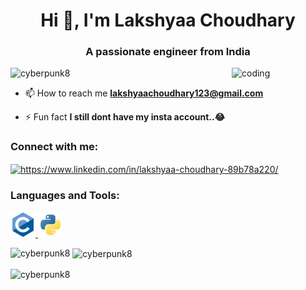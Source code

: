 
 <h1 align="center">Hi 👋, I'm Lakshyaa Choudhary</h1>
<h3 align="center">A passionate engineer from India</h3>
<img align="right" alt="coding" width ="150" src="https://media2.giphy.com/media/6EWyszhJ2kL3ceQuD2/giphy.gif">

<p align="left"> <img src="https://komarev.com/ghpvc/?username=cyberpunk8&label=Profile%20views&color=0e75b6&style=flat" alt="cyberpunk8" /> </p>

- 📫 How to reach me **lakshyaachoudhary123@gmail.com**

- ⚡ Fun fact **I still dont have my insta account..😂**

<h3 align="left">Connect with me:</h3>
<p align="left">
<a href="https://linkedin.com/in/https://www.linkedin.com/in/lakshyaa-choudhary-89b78a220/" target="blank"><img align="center" src="https://raw.githubusercontent.com/rahuldkjain/github-profile-readme-generator/master/src/images/icons/Social/linked-in-alt.svg" alt="https://www.linkedin.com/in/lakshyaa-choudhary-89b78a220/" height="30" width="40" /></a>
</p>

<h3 align="left">Languages and Tools:</h3>
<p align="left"> <a href="https://www.cprogramming.com/" target="_blank" rel="noreferrer"> <img src="https://raw.githubusercontent.com/devicons/devicon/master/icons/c/c-original.svg" alt="c" width="40" height="40"/> </a> <a href="https://www.python.org" target="_blank" rel="noreferrer"> <img src="https://raw.githubusercontent.com/devicons/devicon/master/icons/python/python-original.svg" alt="python" width="40" height="40"/> </a> </p>

<p><img align="left" src="https://github-readme-stats.vercel.app/api/top-langs?username=cyberpunk8&show_icons=true&locale=en&layout=compact" alt="cyberpunk8" /></p>

<p>&nbsp;<img align="center" src="https://github-readme-stats.vercel.app/api?username=cyberpunk8&show_icons=true&locale=en" alt="cyberpunk8" /></p>

<p><img align="center" src="https://github-readme-streak-stats.herokuapp.com/?user=cyberpunk8&" alt="cyberpunk8" /></p>
